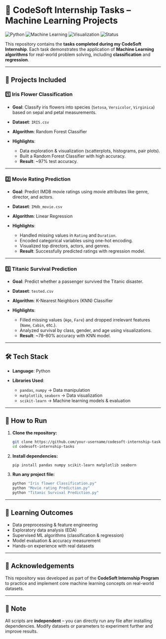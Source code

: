 # 📘 CodeSoft Internship Tasks – Machine Learning Projects

![Python](https://img.shields.io/badge/Python-3.8%2B-blue)
![Machine Learning](https://img.shields.io/badge/Machine%20Learning-Scikit--Learn-orange)
![Visualization](https://img.shields.io/badge/Visualization-Seaborn%20%7C%20Matplotlib-green)
![Status](https://img.shields.io/badge/Status-Completed-success)

This repository contains the **tasks completed during my CodeSoft Internship**.
Each task demonstrates the application of **Machine Learning algorithms** for real-world problem solving, including **classification** and **regression**.

---

## 📂 Projects Included

### 1️⃣ Iris Flower Classification

* **Goal**: Classify iris flowers into species (`Setosa`, `Versicolor`, `Virginica`) based on sepal and petal measurements.
* **Dataset**: `IRIS.csv`
* **Algorithm**: Random Forest Classifier
* **Highlights**:

  * Data exploration & visualization (scatterplots, histograms, pair plots).
  * Built a Random Forest Classifier with high accuracy.
  * **Result**: \~97% test accuracy.

---

### 2️⃣ Movie Rating Prediction

* **Goal**: Predict IMDB movie ratings using movie attributes like genre, director, and actors.
* **Dataset**: `IMdb_movie.csv`
* **Algorithm**: Linear Regression
* **Highlights**:

  * Handled missing values in `Rating` and `Duration`.
  * Encoded categorical variables using one-hot encoding.
  * Visualized top directors, actors, and genres.
  * **Result**: Successfully predicted ratings with regression model.

---

### 3️⃣ Titanic Survival Prediction

* **Goal**: Predict whether a passenger survived the Titanic disaster.
* **Dataset**: `tested.csv`
* **Algorithm**: K-Nearest Neighbors (KNN) Classifier
* **Highlights**:

  * Filled missing values (`Age`, `Fare`) and dropped irrelevant features (`Name`, `Cabin`, etc.).
  * Analyzed survival by class, gender, and age using visualizations.
  * **Result**: \~78–80% accuracy with KNN model.

---

## 🛠️ Tech Stack

* **Language**: Python
* **Libraries Used**:

  * `pandas`, `numpy` → Data manipulation
  * `matplotlib`, `seaborn` → Data visualization
  * `scikit-learn` → Machine learning models & evaluation

---

## 🚀 How to Run

1. **Clone the repository:**

   ```bash
   git clone https://github.com/your-username/codesoft-internship-tasks.git
   cd codesoft-internship-tasks
   ```

2. **Install dependencies:**

   ```bash
   pip install pandas numpy scikit-learn matplotlib seaborn
   ```

3. **Run any project file:**

   ```bash
   python "Iris flower Classification.py"
   python "Movie rating Prediction.py"
   python "Titanic Survival Prediction.py"
   ```

---

## 📖 Learning Outcomes

* Data preprocessing & feature engineering
* Exploratory data analysis (EDA)
* Supervised ML algorithms (classification & regression)
* Model evaluation & accuracy measurement
* Hands-on experience with real datasets

---

## 🙌 Acknowledgements

This repository was developed as part of the **CodeSoft Internship Program** to practice and implement core machine learning concepts on real-world datasets.

---

## 📌 Note

All scripts are **independent** – you can directly run any file after installing dependencies.
Modify datasets or parameters to experiment further and improve results.

